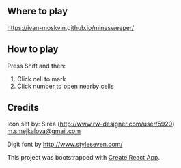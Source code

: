 ## Where to play

https://ivan-moskvin.github.io/minesweeper/

## How to play

Press Shift and then:
1. Click cell to mark
2. Click number to open nearby cells

## Credits

Icon set by: Sirea 
(http://www.rw-designer.com/user/5920) m.smejkalova@gmail.com

Digit font by http://www.styleseven.com/

This project was bootstrapped with [Create React App](https://github.com/facebook/create-react-app).
